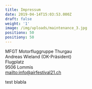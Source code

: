 ```yaml
---
title: Impressum
date: 2019-04-14T15:03:53.000Z
draft: false
weight: '1'
image: /img/uploads/maintenance_3.jpg
positionx: 50
positiony: 50
---
```

MFGT Motorfluggruppe Thurgau\
Andreas Wieland (OK-Präsident)\
Flugplatz\
9506 Lommis \
<mailto:info@airfestival21.ch>

test
blabla
